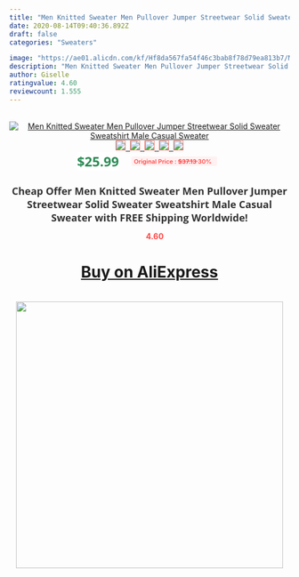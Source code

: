 ```yaml
---
title: "Men Knitted Sweater Men Pullover Jumper Streetwear Solid Sweater Sweatshirt Male Casual Sweater"
date: 2020-08-14T09:40:36.892Z
draft: false
categories: "Sweaters"

image: "https://ae01.alicdn.com/kf/Hf8da567fa54f46c3bab8f78d79ea813b7/Men-Knitted-Sweater-Men-Pullover-Jumper-Streetwear-Solid-Sweater-Sweatshirt-Male-Casual-Sweater.jpg"
description: "Men Knitted Sweater Men Pullover Jumper Streetwear Solid Sweater Sweatshirt Male Casual Sweater"
author: Giselle
ratingvalue: 4.60
reviewcount: 1.555
---
```

<br>
<div style="text-align: center;">
<a href="https://s.click.aliexpress.com/e/_9fUT93" target="_blank" rel="nofollow noopener noreferrer"><img alt="Men Knitted Sweater Men Pullover Jumper Streetwear Solid Sweater Sweatshirt Male Casual Sweater" class="magnifier-image" src="https://ae01.alicdn.com/kf/Hf8da567fa54f46c3bab8f78d79ea813b7/Men-Knitted-Sweater-Men-Pullover-Jumper-Streetwear-Solid-Sweater-Sweatshirt-Male-Casual-Sweater.jpg_640x640.jpg">
<br>
<img style="border:1px solid salmon" src="https://ae01.alicdn.com/kf/Hf8da567fa54f46c3bab8f78d79ea813b7/Men-Knitted-Sweater-Men-Pullover-Jumper-Streetwear-Solid-Sweater-Sweatshirt-Male-Casual-Sweater.jpg_120x120.jpg">&nbsp;&nbsp;<img style="border:1px solid salmon" src="https://ae01.alicdn.com/kf/H14091815a6764861b9d6a2fd218c1412j/Men-Knitted-Sweater-Men-Pullover-Jumper-Streetwear-Solid-Sweater-Sweatshirt-Male-Casual-Sweater.jpg_120x120.jpg">&nbsp;&nbsp;<img style="border:1px solid salmon" src="https://ae01.alicdn.com/kf/H8d2e056a2aec4a929d030692f4347747O/Men-Knitted-Sweater-Men-Pullover-Jumper-Streetwear-Solid-Sweater-Sweatshirt-Male-Casual-Sweater.jpg_120x120.jpg">&nbsp;&nbsp;<img style="border:1px solid salmon" src="https://ae01.alicdn.com/kf/Hc1ccb32ed1ff461a89d3f9e55018da99Z/Men-Knitted-Sweater-Men-Pullover-Jumper-Streetwear-Solid-Sweater-Sweatshirt-Male-Casual-Sweater.jpg_120x120.jpg">&nbsp;&nbsp;<img style="border:1px solid salmon" src="https://ae01.alicdn.com/kf/H85f006c36b974da9b02c9d7bfd018203l/Men-Knitted-Sweater-Men-Pullover-Jumper-Streetwear-Solid-Sweater-Sweatshirt-Male-Casual-Sweater.jpg_120x120.jpg"></a></div><br0>
<div style="text-align: center;"><span style="background-color: white; border: 0px; box-sizing: border-box; color: seagreen; display: inline-block; font-family: &quot;open sans&quot; , &quot;arial&quot; , &quot;helvetica&quot; , sans-serif , &quot;heiti&quot;; font-size: 24px; font-stretch: inherit; font-weight: 700; line-height: inherit; margin: 0px 10px 0px 0px; padding: 0px; vertical-align: middle;">$25.99 </span>
<span style="background: rgb(255 , 241 , 241); border-radius: 3px; border: 0px; box-sizing: border-box; color: #ff4747; display: inline-block; font-family: inherit; font-size: 12px; font-stretch: inherit; font-style: inherit; font-variant: inherit; font-weight: 600; line-height: inherit; margin: 0px; padding: 2px 5px; transform: scale(0.9); vertical-align: middle;">Original Price : <b style="text-decoration: line-through;">$37.13 </b> 30%&nbsp;&nbsp;</span></div>
<h1 style="color: #333333; display: inline-block; font-family: &quot;open sans&quot; , &quot;arial&quot; , &quot;helvetica&quot; , sans-serif , &quot;heiti&quot;; font-size: 18px; font-stretch: inherit; font-weight: 700; text-align: center;">Cheap Offer Men Knitted Sweater Men Pullover Jumper Streetwear Solid Sweater Sweatshirt Male Casual Sweater with FREE Shipping Worldwide!</h1>
<div style="color: #ff4747; text-align: center;">
<img src="https://4.bp.blogspot.com/-M0ZcTcb-5uY/XleCXlxnR4I/AAAAAAAAAEc/OrjgMkXV1oMQFaCRZj5HQwOCBcu3w1FegCPcBGAYYCw/s1600/star.png" style="height: 15px;">&nbsp;<b>4.60</b></div>
<div class="button_cont" align="center"><a class="buynow_a" href="https://s.click.aliexpress.com/e/_9fUT93" target="_blank" rel="nofollow noopener noreferrer"><H1>Buy on AliExpress</H1></a></div><br>
<div class="separator" style="clear: both; text-align: center;">
<img src="https://lh3.googleusercontent.com/-pTy5HemUv9M/XlePHvY0dAI/AAAAAAAAAE4/0nX5iRUoIWY8eMW9Dpxeirr157OZliDIgCLcBGAsYHQ/s1600/badge.gif" width="480">
</div>

